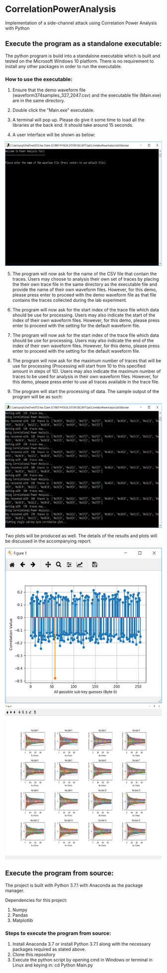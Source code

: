 # CorrelationPowerAnalysis
Implementation of a side-channel attack using Correlation Power Analysis with Python 

## Execute the program as a standalone executable:

The python program is build into a standalone executable which is built and tested on the Microsoft Windows 10 platform. There is no requirement to install any other packages in order to run the executable.

### How to use the executable:

1. Ensure that the demo waveform file (waveform374samples_327_2047.csv) and the executable file (Main.exe) are in the same directory.

2. Double click the "Main.exe" executable.

3. A terminal will pop up. Please do give it some time to load all the libraries at the back end. It should take around 15 seconds.

4. A user interface will be shown as below:

<img src="https://raw.githubusercontent.com/laiqinghui/CorrelationPowerAnalysis/master/media/InitUI.png" alt="alt text" width="100%" height="400">
    
5. The program will now ask for the name of the CSV file that contain the traces. Users may choose to analysis their own set of traces by placing the their own trace file in the same directory as the executable file and provide the name of their own waveform files. However, for this demo, please press enter to proceed with the demo waveform file as that file contains the traces collected during the lab experiment.

6. The program will now ask for the start index of the trace file which data should be use for processing. Users may also indicate the start of the index of their own waveform files. However, for this demo, please press enter to proceed with the setting for the default waveform file.

7. The program will now ask for the start index of the trace file which data should be use for processing. Users may also indicate the end of the index of their own waveform files. However, for this demo, please press enter to proceed with the setting for the default waveform file.

8. The program will now ask for the maximum number of traces that will be use for processing (Processing will start from 10 to this specified amount in steps of 10). Users may also indicate the maximum number of traces to be used for analysis in their own waveform files. However, for this demo, please press enter to use all traces available in the trace file.

9. The program will start the processing of data. The sample output of the program will be as such:

<img src="https://raw.githubusercontent.com/laiqinghui/CorrelationPowerAnalysis/master/media/results.png" alt="alt text" width="100%" height="400">

Two plots will be produced as well. The details of the results and plots will be discussed in the accompanying report.

<img src="https://raw.githubusercontent.com/laiqinghui/CorrelationPowerAnalysis/master/media/plot1.png" alt="alt text" width="100%" height="500">

<img src="https://raw.githubusercontent.com/laiqinghui/CorrelationPowerAnalysis/master/media/plot2.png" alt="alt text" width="100%" height="500">

## Execute the program from source:

The project is built with Python 3.7.1 with Anaconda as the package manager.

Dependencies for this project:
1) Numpy
2) Pandas
2) Matplotlib

### Steps to execute the program from source:

1) Install Anaconda 3.7 or install Python 3.7.1 along with the necessary packages required as stated above.
2) Clone this repository
3) Execute the python script by opening cmd in Windows or terminal in Linux and keying in:
   cd <root directory of the repo>
   Python Main.py

